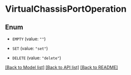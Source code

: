 # VirtualChassisPortOperation

## Enum


* `EMPTY` (value: `""`)

* `SET` (value: `"set"`)

* `DELETE` (value: `"delete"`)


[[Back to Model list]](../README.md#documentation-for-models) [[Back to API list]](../README.md#documentation-for-api-endpoints) [[Back to README]](../README.md)


